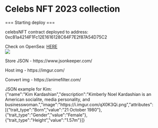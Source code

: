 # Celebs NFT 2023 collection

<p>=== Starting deploy ===<p>
<p>celebsNFT contract deployed to address:  0xc81a4214F1Fc12E1616128C64F7E2f87A54D75C2<p>
Check on OpenSea: <a href="https://testnets.opensea.io/assets/goerli/0xc81a4214f1fc12e1616128c64f7e2f87a54d75c2/0">HERE</a><br>
<img src='https://i.imgur.com/qX0K3Qi.png'>


<p>Store JSON - https://www.jsonkeeper.com/<p>
<p>Host img - https://imgur.com/<p>
<p>Convert img - https://animefilter.com/<p>


<p>JSON example for Kim: <br>
{"name":"Kim Kardashian","description":"Kimberly Noel Kardashian is an American socialite, media personality, and businesswoman.","image":"https://i.imgur.com/qX0K3Qi.png","attributes":[{"trait_type":"Born","value":"21 October 1980"},{"trait_type":"Gender","value":"Female"},{"trait_type":"Height","value":"1.57m"}]}<p>
